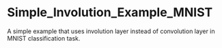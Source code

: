 # Simple_Involution_Example_MNIST
A simple example that uses involution layer instead of convolution layer in MNIST classification task.
